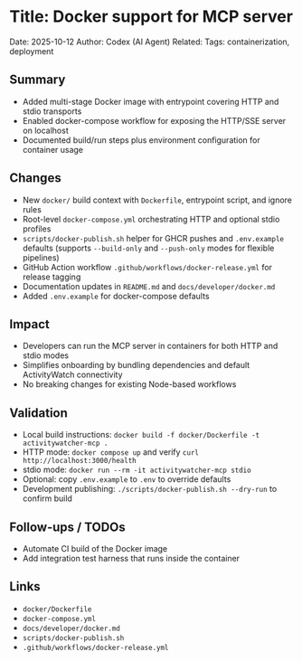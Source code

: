 # Title: Docker support for MCP server

Date: 2025-10-12
Author: Codex (AI Agent)
Related: 
Tags: containerization, deployment

## Summary
- Added multi-stage Docker image with entrypoint covering HTTP and stdio transports
- Enabled docker-compose workflow for exposing the HTTP/SSE server on localhost
- Documented build/run steps plus environment configuration for container usage

## Changes
- New `docker/` build context with `Dockerfile`, entrypoint script, and ignore rules
- Root-level `docker-compose.yml` orchestrating HTTP and optional stdio profiles
- `scripts/docker-publish.sh` helper for GHCR pushes and `.env.example` defaults (supports `--build-only` and `--push-only` modes for flexible pipelines)
- GitHub Action workflow `.github/workflows/docker-release.yml` for release tagging
- Documentation updates in `README.md` and `docs/developer/docker.md`
- Added `.env.example` for docker-compose defaults

## Impact
- Developers can run the MCP server in containers for both HTTP and stdio modes
- Simplifies onboarding by bundling dependencies and default ActivityWatch connectivity
- No breaking changes for existing Node-based workflows

## Validation
- Local build instructions: `docker build -f docker/Dockerfile -t activitywatcher-mcp .`
- HTTP mode: `docker compose up` and verify `curl http://localhost:3000/health`
- stdio mode: `docker run --rm -it activitywatcher-mcp stdio`
- Optional: copy `.env.example` to `.env` to override defaults
- Development publishing: `./scripts/docker-publish.sh --dry-run` to confirm build

## Follow-ups / TODOs
- Automate CI build of the Docker image
- Add integration test harness that runs inside the container

## Links
- `docker/Dockerfile`
- `docker-compose.yml`
- `docs/developer/docker.md`
- `scripts/docker-publish.sh`
- `.github/workflows/docker-release.yml`
